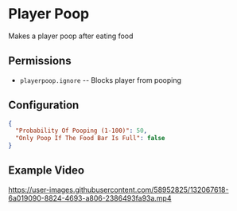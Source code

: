 # Player Poop
Makes a player poop after eating food

## Permissions

* `playerpoop.ignore` -- Blocks player from pooping

## Configuration

``` json
{
  "Probability Of Pooping (1-100)": 50,
  "Only Poop If The Food Bar Is Full": false
}
```

## Example Video

https://user-images.githubusercontent.com/58952825/132067618-6a019090-8824-4693-a806-2386493fa93a.mp4
